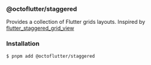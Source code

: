 ### @octoflutter/staggered

Provides a collection of Flutter grids layouts. Inspired by [flutter_staggered_grid_view](https://pub.dev/packages/flutter_staggered_grid_view)

### Installation

```bash
$ pnpm add @octoflutter/staggered
```
